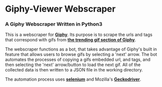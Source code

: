 # Giphy-Viewer Webscraper 
### **A Giphy Webscraper Written in Python3**
This is a webscraper for [**Giphy**](https://giphy.com/).
Its purpose is to scrape the urls and tags that correspond with gifs from [**the trending gif section of Giphy**](https://giphy.com/trending-gifs).

The webscraper functions as a bot, that takes advantage of Giphy's built in feature that allows users to browse gifs by selecting a 'next' arrow.
The bot automates the processes of copying a gifs embedded url, and tags, and then selecting the 'next' arrow/button to load the next gif.
All of the collected data is then written to a JSON file in the working directory.

The automation process uses [**selenium**](https://www.selenium.dev/) and Mozilla's [**Geckodriver**](https://github.com/mozilla/geckodriver).
